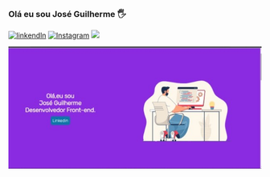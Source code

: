 ### Olá eu sou José Guilherme 🖐️ 

[![linkendln](https://img.shields.io/badge/LinkedIn-0077B5?style=for-the-badge&logo=linkedin&logoColor=white)](https://www.linkedin.com/in/jos%C3%A9-guilherme-4a0b6b224/?originalSubdomain=br)
[![Instagram](https://img.shields.io/badge/Instagram-E4405F?style=for-the-badge&logo=instagram&logoColor=white)](https://www.instagram.com/invites/contact/?i=eot0ilzvc59h&utm_content=r2glrs)
[![](https://img.shields.io/badge/WhatsApp-25D366?style=for-the-badge&logo=whatsapp&logoColor=white)](https://api.whatsapp.com/send?phone=5561995747342&text=Ol%C3%A1,%20acessei%20seu%20Link%20Personalizado%20What%27s%20Link)

![img](./img%20responsividade/porti.jpeg)



